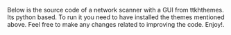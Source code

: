 Below is the source code of a network scanner with a GUI from ttkhthemes.
Its python based.
To run it you need to have installed the themes mentioned above.
Feel free to make any changes related to improving the code.
Enjoy!.
